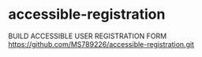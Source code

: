 # accessible-registration
BUILD ACCESSIBLE USER REGISTRATION FORM
https://github.com/MS789226/accessible-registration.git
